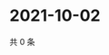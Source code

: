 # 2021-10-02

共 0 条

<!-- BEGIN -->
<!-- 最后更新时间 Sat Oct 02 2021 21:18:39 GMT+0800 (China Standard Time) -->

<!-- END -->
